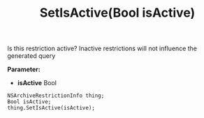 ﻿---
uid: crmscript_ref_NSArchiveRestrictionInfo_SetIsActive
title: SetIsActive(Bool isActive)
intellisense: NSArchiveRestrictionInfo.SetIsActive
keywords: NSArchiveRestrictionInfo, GetIsActive
so.topic: reference
---

Is this restriction active?  Inactive restrictions will not influence the generated query

**Parameter:** 
 - **isActive** Bool

```crmscript
NSArchiveRestrictionInfo thing;
Bool isActive;
thing.SetIsActive(isActive);
```

